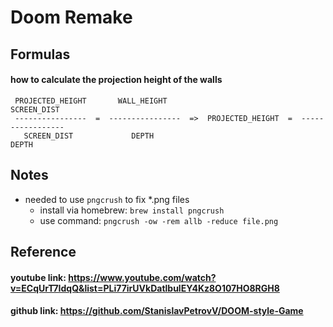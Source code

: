 # Doom Remake

## Formulas

#### how to calculate the projection height of the walls
```
 PROJECTED_HEIGHT       WALL_HEIGHT                                 SCREEN_DIST
 ----------------  =  ----------------  =>  PROJECTED_HEIGHT  =  -----------------
   SCREEN_DIST             DEPTH                                       DEPTH
```
## Notes
- needed to use `pngcrush` to fix *.png files
  - install via homebrew: `brew install pngcrush` 
  - use command: `pngcrush -ow -rem allb -reduce file.png`

## Reference
#### youtube link: https://www.youtube.com/watch?v=ECqUrT7IdqQ&list=PLi77irUVkDatlbulEY4Kz8O107HO8RGH8
#### github link: https://github.com/StanislavPetrovV/DOOM-style-Game